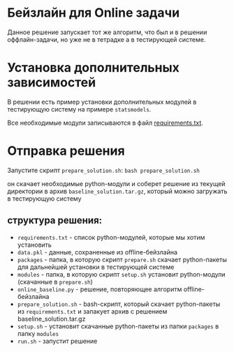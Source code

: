 # Бейзлайн для Online задачи
Данное решение запускает тот же алгоритм, что был и в решении оффлайн-задачи, но уже не в тетрадке а в тестирующей системе.

# Установка дополнительных зависимостей
В решении есть пример установки дополнительных модулей в тестирующую систему на примере `statsmodels`.

Все необходимые модули записываются в файл [requirements.txt](./requirements.txt).

# Отправка решения

Запустите скрипт `prepare_solution.sh`:
```bash prepare_solution.sh```

он скачает необходимые python-модули и соберет решение из текущей директории в архив `baseline_solution.tar.gz`, который можно загружать в тестирующую систему

## структура решения:

* `requirements.txt` - список python-модулей, которые мы хотим установить
* `data.pkl` - данные, сохраненные из offline-бейзлайна
* `packages` - папка, в которую скрипт `prepare.sh` скачает python-пакеты для дальнейшей установки в тестирующей системе
* `modules` - папка, в которую скрипт `setup.sh` установит python-модули (скачанные в `prepare.sh`)
* `online_baseline.py` - решение, повторяющее алгоритм offline-бейзлайна
* `prepare_solution.sh` - bash-скрипт, который скачает python-пакеты из `requirements.txt` и запакует архив с решением baseline\_solution.tar.gz
* `setup.sh` - установит скачанные python-пакеты из папки `packages` в папку `modules`
* `run.sh` - запустит решение
